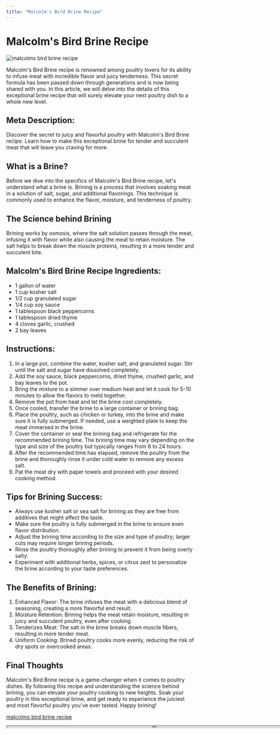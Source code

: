 ```yaml
---
title: "Malcolm's Bird Brine Recipe"
---
```

# Malcolm's Bird Brine Recipe


![malcolms bird brine recipe](https://images.unsplash.com/photo-1486365227551-f3f90034a57c?ixid=M3w0ODkxMTF8MHwxfHNlYXJjaHwxfHxtYWxjb2xtcyUyMGJpcmQlMjBicmluZSUyMHJlY2lwZXxlbnwwfHx8fDE2OTI4MDUyNDR8MA&ixlib=rb-4.0.3&w=512&fit=max)

Malcolm's Bird Brine recipe is renowned among poultry lovers for its ability to infuse meat with incredible flavor and juicy tenderness. This secret formula has been passed down through generations and is now being shared with you. In this article, we will delve into the details of this exceptional brine recipe that will surely elevate your next poultry dish to a whole new level.

## Meta Description:
Discover the secret to juicy and flavorful poultry with Malcolm's Bird Brine recipe. Learn how to make this exceptional brine for tender and succulent meat that will leave you craving for more.

## What is a Brine?

Before we dive into the specifics of Malcolm's Bird Brine recipe, let's understand what a brine is. Brining is a process that involves soaking meat in a solution of salt, sugar, and additional flavorings. This technique is commonly used to enhance the flavor, moisture, and tenderness of poultry.

## The Science behind Brining

Brining works by osmosis, where the salt solution passes through the meat, infusing it with flavor while also causing the meat to retain moisture. The salt helps to break down the muscle proteins, resulting in a more tender and succulent bite.

## Malcolm's Bird Brine Recipe Ingredients:

- 1 gallon of water
- 1 cup kosher salt
- 1/2 cup granulated sugar
- 1/4 cup soy sauce
- 1 tablespoon black peppercorns
- 1 tablespoon dried thyme
- 4 cloves garlic, crushed
- 2 bay leaves

## Instructions:

1. In a large pot, combine the water, kosher salt, and granulated sugar. Stir until the salt and sugar have dissolved completely.
2. Add the soy sauce, black peppercorns, dried thyme, crushed garlic, and bay leaves to the pot.
3. Bring the mixture to a simmer over medium heat and let it cook for 5-10 minutes to allow the flavors to meld together.
4. Remove the pot from heat and let the brine cool completely.
5. Once cooled, transfer the brine to a large container or brining bag.
6. Place the poultry, such as chicken or turkey, into the brine and make sure it is fully submerged. If needed, use a weighted plate to keep the meat immersed in the brine.
7. Cover the container or seal the brining bag and refrigerate for the recommended brining time. The brining time may vary depending on the type and size of the poultry but typically ranges from 6 to 24 hours.
8. After the recommended time has elapsed, remove the poultry from the brine and thoroughly rinse it under cold water to remove any excess salt.
9. Pat the meat dry with paper towels and proceed with your desired cooking method.

## Tips for Brining Success:

- Always use kosher salt or sea salt for brining as they are free from additives that might affect the taste.
- Make sure the poultry is fully submerged in the brine to ensure even flavor distribution.
- Adjust the brining time according to the size and type of poultry; larger cuts may require longer brining periods.
- Rinse the poultry thoroughly after brining to prevent it from being overly salty.
- Experiment with additional herbs, spices, or citrus zest to personalize the brine according to your taste preferences.

## The Benefits of Brining:

1. Enhanced Flavor: The brine infuses the meat with a delicious blend of seasoning, creating a more flavorful end result.
2. Moisture Retention: Brining helps the meat retain moisture, resulting in juicy and succulent poultry, even after cooking.
3. Tenderizes Meat: The salt in the brine breaks down muscle fibers, resulting in more tender meat.
4. Uniform Cooking: Brined poultry cooks more evenly, reducing the risk of dry spots or overcooked areas.

## Final Thoughts

Malcolm's Bird Brine recipe is a game-changer when it comes to poultry dishes. By following this recipe and understanding the science behind brining, you can elevate your poultry cooking to new heights. Soak your poultry in this exceptional brine, and get ready to experience the juiciest and most flavorful poultry you've ever tasted. Happy brining!

[malcolms bird brine recipe](https://foxheightspubandgrill.com/post/malcolms-bird-brine-recipe)

<iframe src='https://foxheightspubandgrill.com/post/malcolms-bird-brine-recipe' width='800' height='5'></iframe>